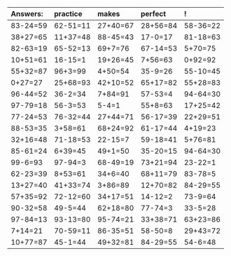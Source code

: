 | Answers: | practice | makes | perfect | ! |
| :--- | :--- | :--- | :--- | :--- |
| 83-24=59 | 62-51=11 | 27+40=67 | 28+56=84 | 58-36=22 | 
| 38+27=65 | 11+37=48 | 88-45=43 | 17-0=17 | 81-18=63 | 
| 82-63=19 | 65-52=13 | 69+7=76 | 67-14=53 | 5+70=75 | 
| 10+51=61 | 16-15=1 | 19+26=45 | 7+56=63 | 0+92=92 | 
| 55+32=87 | 96+3=99 | 4+50=54 | 35-9=26 | 55-10=45 | 
| 0+27=27 | 25+68=93 | 42+10=52 | 65+17=82 | 55+28=83 | 
| 96-44=52 | 36-2=34 | 7+84=91 | 57-53=4 | 94-64=30 | 
| 97-79=18 | 56-3=53 | 5-4=1 | 55+8=63 | 17+25=42 | 
| 77-24=53 | 76-32=44 | 27+44=71 | 56-17=39 | 22+29=51 | 
| 88-53=35 | 3+58=61 | 68+24=92 | 61-17=44 | 4+19=23 | 
| 32+16=48 | 71-18=53 | 22-15=7 | 59-18=41 | 5+76=81 | 
| 85-61=24 | 6+39=45 | 49+1=50 | 35-20=15 | 94-64=30 | 
| 99-6=93 | 97-94=3 | 68-49=19 | 73+21=94 | 23-22=1 | 
| 62-23=39 | 8+53=61 | 34+6=40 | 68+11=79 | 83-78=5 | 
| 13+27=40 | 41+33=74 | 3+86=89 | 12+70=82 | 84-29=55 | 
| 57+35=92 | 72-12=60 | 34+17=51 | 14-12=2 | 73-9=64 | 
| 90-32=58 | 49-5=44 | 62+18=80 | 77-74=3 | 33-5=28 | 
| 97-84=13 | 93-13=80 | 95-74=21 | 33+38=71 | 63+23=86 | 
| 7+14=21 | 70-59=11 | 86-35=51 | 58-50=8 | 29+43=72 | 
| 10+77=87 | 45-1=44 | 49+32=81 | 84-29=55 | 54-6=48 | 
